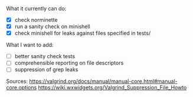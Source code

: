 What it currently can do:
- [x] check norminette
- [x] run a sanity check on minishell
- [x] check minishell for leaks against files specified in tests/

What I want to add:
- [ ] better sanity check tests
- [ ] comprehensible reporting on file descriptors
- [ ] suppression of grep leaks

Sources: 
https://valgrind.org/docs/manual/manual-core.html#manual-core.options
https://wiki.wxwidgets.org/Valgrind_Suppression_File_Howto
